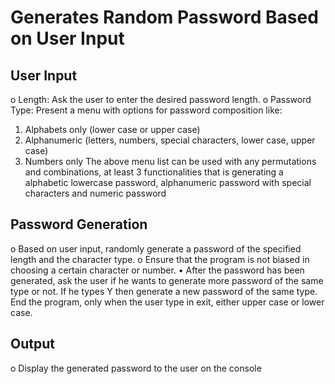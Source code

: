 # Generates Random Password Based on User Input

## User Input 
o Length: Ask the user to enter the desired password length. 
o Password Type: Present a menu with options for password composition like: 
1. Alphabets only (lower case or upper case) 
2. Alphanumeric (letters, numbers, special characters, lower case, upper case) 
3. Numbers only 
The above menu list can be used with any permutations and combinations, at least 3 functionalities that is generating a alphabetic lowercase password, alphanumeric password with special characters and numeric 
password

## Password Generation 
o Based on user input, randomly generate a password of the specified length and the character type. 
o Ensure that the program is not biased in choosing a certain character or number. 
• After the password has been generated, ask the user if he wants to generate more password of the same type or not. If he types Y then generate a new password of the same type. End the program, only when the user type in exit, either upper case or lower case. 

## Output
o Display the generated password to the user on the console
